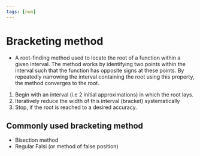 ```yaml
---
tags: [num]
---
```

# Bracketing method
- A root-finding method used to locate the root of a function within a given interval. The method works by identifying two points within the interval such that the function has opposite signs at these points. By repeatedly narrowing the interval containing the root using this property, the method converges to the root.

1. Begin with an interval (i.e 2 initial approximations) in which the root lays.
2. Iteratively reduce the width of this interval (bracket) systematically
3. Stop, if the root is reached to a desired accuracy.

## Commonly used bracketing method
- Bisection method
- Regular Falsi (or method of false position)